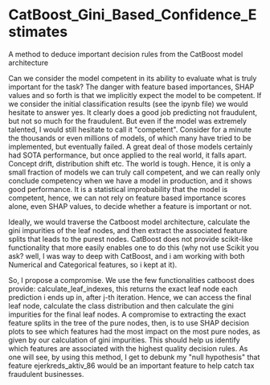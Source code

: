 # CatBoost_Gini_Based_Confidence_Estimates
A method to deduce important decision rules from the CatBoost model architecture

Can we consider the model competent in its ability to evaluate what is truly important for the task? 
The danger with feature based importances, SHAP values and so forth is that we implicitly expect the model to be competent. If we consider the initial classification results (see the ipynb file) we would hesitate to answer yes. It clearly does a good job predicting not fraudulent, but not so much for the fraudulent. 
But even if the model was extremely talented, I would still hesitate to call it "competent". Consider for a minute the thousands or even millions of models, of which many have tried to be implemented, but eventually failed. A great deal of those models certainly had SOTA performance, but once applied to the real world, it falls apart. Concept drift, distribution shift etc. The world is tough. Hence, it is only a small fraction of models we can truly call competent, and we can really only conclude competency when we have a model in production, and it shows good performance. It is a statistical improbability that the model is competent, hence, we can not rely on feature based importance scores alone, even SHAP values, to decide whether a feature is important or not.  

Ideally, we would traverse the Catboost model architecture, calculate the gini impurities of the leaf nodes, and then extract the associated feature splits that leads to the purest nodes. CatBoost does not provide scikit-like functionality that more easily enables one to do this (why not use Scikit you ask? well, I was way to deep with CatBoost, and i am working with both Numerical and Categorical features, so i kept at it). 

So, I propose a compromise. We use the few functionalities catboost does provide: calculate_leaf_indexes, this returns the exact leaf node each prediction i ends up in, after j-th iteration. Hence, we can access the final leaf node, calculate the class distribution and then calculate the gini impurities for the final leaf nodes. A compromise to extracting the exact feature splits in the tree of the pure nodes, then, is to use SHAP decision plots to see which features had the most impact on the most pure nodes, as given by our calculation of gini impurities. This should help us identify which features are associated with the highest quality decision rules. As one will see, by using this method, I get to debunk my "null hypothesis" that feature ejerkreds_aktiv_86 would be an important feature to help catch tax fraudulent businesses. 
